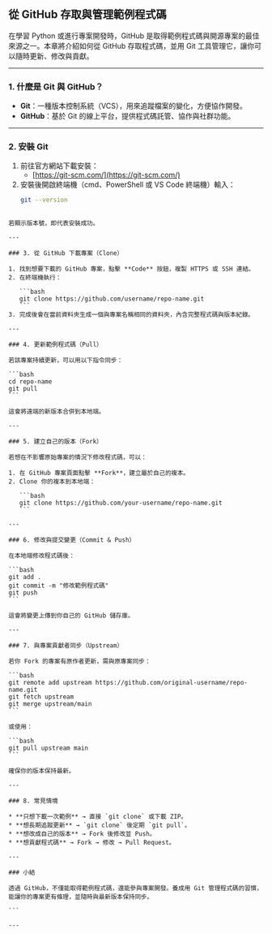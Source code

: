 ## 從 GitHub 存取與管理範例程式碼

在學習 Python 或進行專案開發時，GitHub 是取得範例程式碼與開源專案的最佳來源之一。本章將介紹如何從 GitHub 存取程式碼，並用 Git 工具管理它，讓你可以隨時更新、修改與貢獻。

---

### 1. 什麼是 Git 與 GitHub？
- **Git**：一種版本控制系統（VCS），用來追蹤檔案的變化，方便協作開發。
- **GitHub**：基於 Git 的線上平台，提供程式碼託管、協作與社群功能。

---

### 2. 安裝 Git
1. 前往官方網站下載安裝：
   - [https://git-scm.com/](https://git-scm.com/)
2. 安裝後開啟終端機（cmd、PowerShell 或 VS Code 終端機）輸入：
   ```bash
   git --version
````

若顯示版本號，即代表安裝成功。

---

### 3. 從 GitHub 下載專案（Clone）

1. 找到想要下載的 GitHub 專案，點擊 **Code** 按鈕，複製 HTTPS 或 SSH 連結。
2. 在終端機執行：

   ```bash
   git clone https://github.com/username/repo-name.git
   ```
3. 完成後會在當前資料夾生成一個與專案名稱相同的資料夾，內含完整程式碼與版本紀錄。

---

### 4. 更新範例程式碼（Pull）

若該專案持續更新，可以用以下指令同步：

```bash
cd repo-name
git pull
```

這會將遠端的新版本合併到本地端。

---

### 5. 建立自己的版本（Fork）

若想在不影響原始專案的情況下修改程式碼，可以：

1. 在 GitHub 專案頁面點擊 **Fork**，建立屬於自己的複本。
2. Clone 你的複本到本地端：

   ```bash
   git clone https://github.com/your-username/repo-name.git
   ```

---

### 6. 修改與提交變更（Commit & Push）

在本地端修改程式碼後：

```bash
git add .
git commit -m "修改範例程式碼"
git push
```

這會將變更上傳到你自己的 GitHub 儲存庫。

---

### 7. 與專案貢獻者同步（Upstream）

若你 Fork 的專案有原作者更新，需與原專案同步：

```bash
git remote add upstream https://github.com/original-username/repo-name.git
git fetch upstream
git merge upstream/main
```

或使用：

```bash
git pull upstream main
```

確保你的版本保持最新。

---

### 8. 常見情境

* **只想下載一次範例** → 直接 `git clone` 或下載 ZIP。
* **想長期追蹤更新** → `git clone` 後定期 `git pull`。
* **想改成自己的版本** → Fork 後修改並 Push。
* **想貢獻程式碼** → Fork → 修改 → Pull Request。

---

### 小結

透過 GitHub，不僅能取得範例程式碼，還能參與專案開發。養成用 Git 管理程式碼的習慣，能讓你的專案更有條理，並隨時與最新版本保持同步。

```

---


